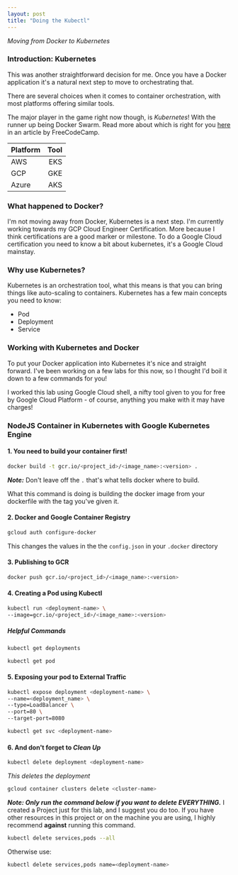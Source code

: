 ```yaml
---
layout: post
title: "Doing the Kubectl"
---
```


_Moving from Docker to Kubernetes_

### Introduction: Kubernetes

This was another straightforward decision for me. Once you have a Docker application it's a natural next step to move to orchestrating that.

There are several choices when it comes to container orchestration, with most platforms offering similar tools. 

The major player in the game right now though, is *Kubernetes*! With the runner up being Docker Swarm. Read more about which is right for you [here](https://medium.freecodecamp.org/how-to-choose-the-right-container-orchestration-and-how-to-deploy-it-41844021c241) in an article by FreeCodeCamp.

| Platform | Tool |
|:---------|-----:|
| AWS      | EKS  |
| GCP      | GKE  |
| Azure    | AKS  |

### What happened to Docker?

I'm not moving away from Docker, Kubernetes is a next step. I'm currently working towards my GCP Cloud Engineer Certification. More because I think certifications are a good marker or milestone. 
To do a Google Cloud certification you need to know a bit about kubernetes, it's a Google Cloud mainstay. 

### Why use Kubernetes?
Kubernetes is an orchestration tool, what this means is that you can bring things like auto-scaling to containers. Kubernetes has a few main concepts you need to know:

- Pod
- Deployment
- Service

### Working with Kubernetes and Docker

To put your Docker application into Kubernetes it's nice and straight forward. I've been working on a few labs for this now, so I thought I'd boil it down to a few commands for you!

I worked this lab using Google Cloud shell, a nifty tool given to you for free by Google Cloud Platform - of course, anything you make with it may have charges!

### NodeJS Container in Kubernetes with Google Kubernetes Engine

#### 1. You need to build your container first!

```bash
docker build -t gcr.io/<project_id>/<image_name>:<version> .
```

_**Note:**_ Don't leave off the `.` that's what tells docker where to build.

What this command is doing is building the docker image from your dockerfile with the tag you've given it. 

#### 2. Docker and Google Container Registry

```bash
gcloud auth configure-docker
```

This changes the values in the the `config.json` in your `.docker` directory

#### 3. Publishing to GCR

```bash
docker push gcr.io/<project_id>/<image_name>:<version>
```

#### 4. Creating a Pod using Kubectl

```bash
kubectl run <deployment-name> \
--image=gcr.io/<project_id>/<image_name>:<version>
```

##### Helpful Commands

```bash
kubectl get deployments
```

```bash
kubectl get pod
```

#### 5. Exposing your pod to External Traffic

```bash
kubectl expose deployment <deployment-name> \
--name=<deployment_name> \
--type=LoadBalancer \
--port=80 \ 
--target-port=8080
```

```bash
kubectl get svc <deployment-name>
```

#### 6. And don't forget to _Clean Up_

```bash
kubectl delete deployment <deployment-name>
```
_This deletes the deployment_

```bash
gcloud container clusters delete <cluster-name>
```

_**Note: Only run the command below if you want to delete EVERYTHING.**_
I created a Project just for this lab, and I suggest you do too. If you have other resources in this project or on the machine you are using, I highly recommend **against** running this command. 
```bash
kubectl delete services,pods --all
```

Otherwise use: 
```bash
kubectl delete services,pods name=<deployment-name>
```

